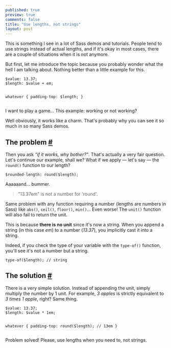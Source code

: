 ```yaml
---
published: true
preview: true
comments: false
title: "Use lengths, not strings"
layout: post
---
```


<section>
<p>This is something I see in a lot of Sass demos and tutorials. People tend to use strings instead of actual lengths, and if it's okay in most cases, there are a couple of situations when it is not anymore.</p>
<p>But first, let me introduce the topic because you probably wonder what the hell I am talking about. Nothing better than a little example for this.</p>
<pre class="language-scss"><code>$value: 13.37;
$length: $value + em;
    
whatever {
    padding-top: $length;
}</code></pre>
<p>I want to play a game... This example: working or not working?</p>
<p>Well obviously, it works like a charm. That's probably why you can see it so much in so many Sass demos.</p>
</section>
<section id="problem">
<h2>The problem <a href="#problem">#</a></h2>
<p>Then you ask <em>"if it works, why bother?"</em>. That's actually a very fair question. Let's continue our example, shall we? What if we apply &mdash; let's say &mdash; the <code>round()</code> function to our length?</p>
<pre class="language-scss"><code>$rounded-length: round($length);</code></pre>
<p>Aaaaaand... bummer.</p>
<blockquote class="quote">"13.37em" is not a number for 'round'.</blockquote> 
<p>Same problem with any function requiring a number (lengths are numbers in Sass) like <code>abs()</code>, <code>ceil()</code>, <code>floor()</code>, <code>min()</code>... Even worse! The <code>unit()</code> function will also fail to return the unit. </p>
<p>This is because <strong>there is no unit</strong> since it's now a string. When you append a string (in this case <em>em</em>) to a number (<em>13.37</em>), you implicitly cast it into a string.</p>
<p>Indeed, if you check the type of your variable with the <code>type-of()</code> function, you'll see it's not a number but a string.</p>
<pre class="language-scss"><code>type-of($length); // string</code></pre>
</section>
<section id="solution">
<h2>The solution <a href="#solution">#</a></h2>
<p>There is a very simple solution. Instead of appending the unit, simply multiply the number by 1 unit. For example, <em>3 apples</em> is strictly equivalent to <em>3 times 1 apple</em>, right? Same thing.</p>
<pre class="language-scss"><code>$value: 13.37;
$length: $value * 1em;
    
whatever {
    padding-top: round($length); // 13em
}</code></pre>
<p>Problem solved! Please, use lengths when you need to, not strings.</p>
</section>